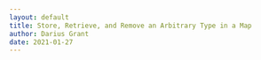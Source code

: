 ```yaml
---
layout: default
title: Store, Retrieve, and Remove an Arbitrary Type in a Map
author: Darius Grant
date: 2021-01-27
---
```

